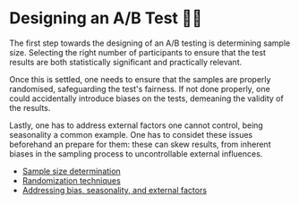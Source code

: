 # Designing an A/B Test 🧩🧩

The first step towards the designing of an A/B testing is determining sample size. Selecting the right number of participants to ensure that the test results are both statistically significant and practically relevant. 

Once this is settled, one needs to ensure that the samples are properly randomised, safeguarding the test's fairness. If not done properly, one could accidentally introduce biases on the tests, demeaning the validity of the results. 

Lastly, one has to address external factors one cannot control, being seasonality a common example. One has to considet these issues beforehand an prepare for them: these can skew results, from inherent biases in the sampling process to uncontrollable external influences. 


- [Sample size determination](01_test_size.md)
- [Randomization techniques](02_randomization_techniques.md)
- [Addressing bias, seasonality, and external factors](03_external_factors.md)